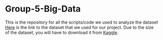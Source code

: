 # Group-5-Big-Data
This is the repository for all the scripts/code we used to analyze the dataset
[Here](https://www.kaggle.com/ikarus777/best-artworks-of-all-time/data) is the link to the dataset that we used for our project. Due to the size of the dataset, you will have to download it from [Kaggle](https://www.kaggle.com/ikarus777/best-artworks-of-all-time/data).
